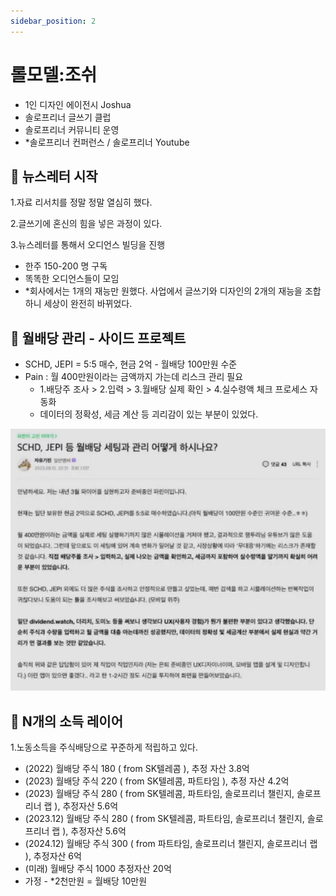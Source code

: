 ```yaml
---
sidebar_position: 2
---
```


# 롤모델:조쉬  

- 1인 디자인 에이전시 Joshua  
- 솔로프리너 글쓰기 클럽  
- 솔로프리너 커뮤니티 운영  
- *솔로프리너 컨퍼런스 / 솔로프리너 Youtube      


## 📌 뉴스레터 시작  

1.자료 리서치를 정말 정말 열심히 했다.   

2.글쓰기에 혼신의 힘을 넣은 과정이 있다.  

3.뉴스레터를 통해서 오디언스 빌딩을 진행  
- 한주 150-200 명 구독  
- 똑똑한 오디언스들이 모임   
- *회사에서는 1개의 재능만 원했다. 사업에서 글쓰기와 디자인의 2개의 재능을 조합하니 세상이 완전히 바뀌었다.  

## 📌 월배당 관리 - 사이드 프로젝트 

- SCHD, JEPI = 5:5 매수, 현금 2억 - 월배당 100만원 수준  
- Pain : 월 400만원이라는 금액까지 가는데 리스크 관리 필요
  - 1.배당주 조사 > 2.입력 > 3.월배당 실제 확인 > 4.실수령액 체크 프로세스 자동화  
  - 데이터의 정확성, 세금 계산 등 괴리감이 있는 부분이 있었다.  

![Alt text](image.png)


## 📌 N개의 소득 레이어   

1.노동소득을 주식배당으로 꾸준하게 적립하고 있다.  
- (2022) 월배당 주식 180 ( from SK텔레콤 ), 추정 자산 3.8억
- (2023) 월배당 주식 220 ( from SK텔레콤, 파트타임 ), 추정 자산 4.2억
- (2023) 월배당 주식 280 ( from SK텔레콤, 파트타임, 솔로프리너 챌린지, 솔로프리너 랩 ), 추정자산 5.6억  
- (2023.12) 월배당 주식 280 ( from SK텔레콤, 파트타임, 솔로프리너 챌린지, 솔로프리너 랩 ), 추정자산 5.6억  
- (2024.12) 월배당 주식 300 ( from 파트타임, 솔로프리너 챌린지, 솔로프리너 랩 ), 추정자산 6억    
- (미래) 월배당 주식 1000  추정자산 20억      
- 가정 - *2천만원 = 월배당 10만원   

